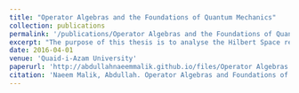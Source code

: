 ```yaml
---
title: "Operator Algebras and the Foundations of Quantum Mechanics"
collection: publications
permalink: '/publications/Operator Algebras and the Foundations of Quantum Mechanics'
excerpt: "The purpose of this thesis is to analyse the Hilbert Space requirement for Quantum Mechanics. In particular, we justify sharp observables but question the requirement of completeness of the inner product space and the underlying field. We view our mathematical framework as a dynamical theory but with a mysterious probabilistic interpretation instead of the otherway round. Whenever we speak of Quantum Mechanics, we mean Non-relativistic Quantum Mechanics. To make things less messy, we assume associativity through-out. No attempt has been made to refer to QFT and statistical quantum mechanics and we use conventional mathematical symbols instead of Dirac's formalism."
date: 2016-04-01
venue: 'Quaid-i-Azam University'
paperurl: 'http://abdullahnaeemmalik.github.io/files/Operator Algebras and the Foundations of Quantum Mechanics.pdf'
citation: 'Naeem Malik, Abdullah. Operator Algebras and Foundations of Quantum Mechanics. Diss. Quaid-e-Azam University, Islamabad, 2016'
---
```

